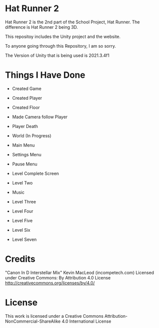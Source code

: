 # Hat Runner 2

Hat Runner 2 is the 2nd part of the School Project, Hat Runner. The difference is Hat Runner 2 being 3D.

This repositoy includes the Unity project and the website.

To anyone going through this Repository, I am so sorry.

The Version of Unity that is being used is 2021.3.4f1

# Things I Have Done

* Created Game

* Created Player

* Created Floor

* Made Camera follow Player

* Player Death

* World (In Progress)

* Main Menu

* Settings Menu

* Pause Menu

* Level Complete Screen

* Level Two

* Music

* Level Three

* Level Four

* Level Five

* Level Six

* Level Seven
 

# Credits

"Canon In D Interstellar Mix" Kevin MacLeod (incompetech.com)
Licensed under Creative Commons: By Attribution 4.0 License
http://creativecommons.org/licenses/by/4.0/

# License

This work is licensed under a Creative Commons Attribution-NonCommercial-ShareAlike 4.0 International License
